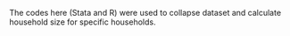 The codes here (Stata and R) were used to collapse dataset and calculate household size for specific households.
